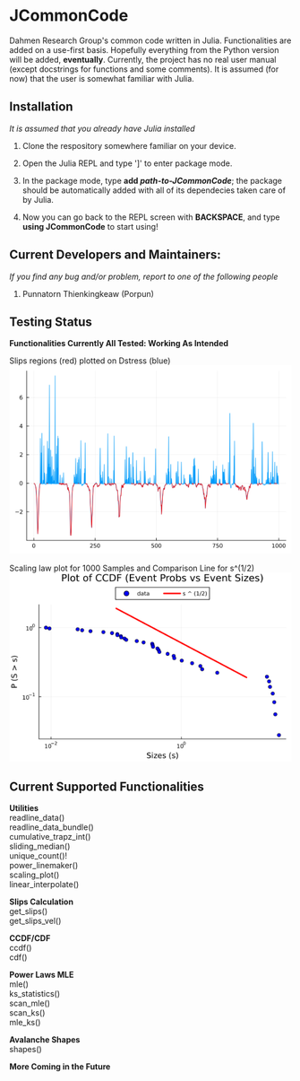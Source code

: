 # JCommonCode

Dahmen Research Group's common code written in Julia. Functionalities are added on a use-first basis. Hopefully everything from the Python version will be added, **eventually**. Currently, the project has no real user manual (except docstrings for functions and some comments). It is assumed (for now)
that the user is somewhat familiar with Julia.

## Installation

_It is assumed that you already have Julia installed_

1) Clone the respository somewhere familiar on your device.

2) Open the Julia REPL and type ']' to enter package mode.

3) In the package mode, type **add _path-to-JCommonCode_**; the package should be automatically added
    with all of its dependecies taken care of by Julia.

4) Now you can go back to the REPL screen with **BACKSPACE**, and type **using JCommonCode** to start using!

## Current Developers and Maintainers:

_If you find any bug and/or problem, report to one of the following people_

1) Punnatorn Thienkingkeaw (Porpun)

## Testing Status

**Functionalities Currently All Tested: Working As Intended**

Slips regions (red) plotted on Dstress (blue)
![Preview](test/test_out/get_slips_vel.png)

Scaling law plot for 1000 Samples and Comparison Line for s^(1/2)
![Preview](test/test_out/CCDF_Plot_s0.5.png)

## Current Supported Functionalities

**Utilities**\
readline_data()\
readline_data_bundle()\
cumulative_trapz_int()\
sliding_median()\
unique_count()!\
power_linemaker()\
scaling_plot()\
linear_interpolate()

**Slips Calculation**\
get_slips()\
get\_slips\_vel()

**CCDF/CDF**\
ccdf()\
cdf()

**Power Laws MLE**\
mle()\
ks_statistics()\
scan_mle()\
scan_ks()\
mle_ks()

**Avalanche Shapes**\
shapes()

**More Coming in the Future**